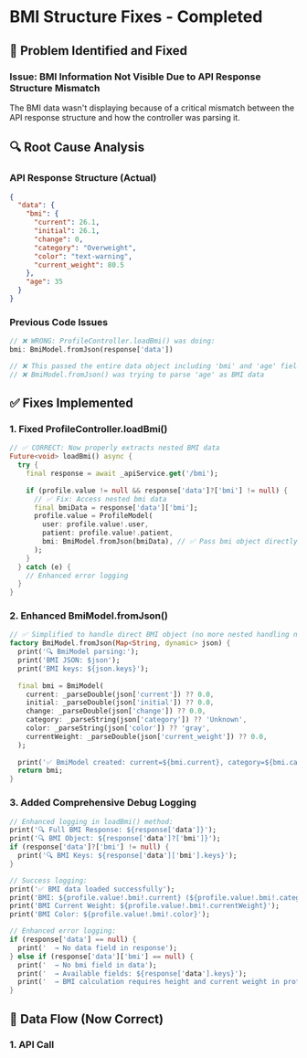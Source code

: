 # BMI Structure Fixes - Completed

## 🎯 Problem Identified and Fixed

### Issue: BMI Information Not Visible Due to API Response Structure Mismatch

The BMI data wasn't displaying because of a critical mismatch between the API response structure and how the controller was parsing it.

## 🔍 Root Cause Analysis

### API Response Structure (Actual)
```json
{
  "data": {
    "bmi": {
      "current": 26.1,
      "initial": 26.1,
      "change": 0,
      "category": "Overweight",
      "color": "text-warning",
      "current_weight": 80.5
    },
    "age": 35
  }
}
```

### Previous Code Issues
```dart
// ❌ WRONG: ProfileController.loadBmi() was doing:
bmi: BmiModel.fromJson(response['data'])

// ❌ This passed the entire data object including 'bmi' and 'age' fields
// ❌ BmiModel.fromJson() was trying to parse 'age' as BMI data
```

## ✅ Fixes Implemented

### 1. Fixed ProfileController.loadBmi()
```dart
// ✅ CORRECT: Now properly extracts nested BMI data
Future<void> loadBmi() async {
  try {
    final response = await _apiService.get('/bmi');
    
    if (profile.value != null && response['data']?['bmi'] != null) {
      // ✅ Fix: Access nested bmi data
      final bmiData = response['data']['bmi'];
      profile.value = ProfileModel(
        user: profile.value!.user,
        patient: profile.value!.patient,
        bmi: BmiModel.fromJson(bmiData), // ✅ Pass bmi object directly
      );
    }
  } catch (e) {
    // Enhanced error logging
  }
}
```

### 2. Enhanced BmiModel.fromJson()
```dart
// ✅ Simplified to handle direct BMI object (no more nested handling needed)
factory BmiModel.fromJson(Map<String, dynamic> json) {
  print('🔍 BmiModel parsing:');
  print('BMI JSON: $json');
  print('BMI keys: ${json.keys}');
  
  final bmi = BmiModel(
    current: _parseDouble(json['current']) ?? 0.0,
    initial: _parseDouble(json['initial']) ?? 0.0,
    change: _parseDouble(json['change']) ?? 0.0,
    category: _parseString(json['category']) ?? 'Unknown',
    color: _parseString(json['color']) ?? 'gray',
    currentWeight: _parseDouble(json['current_weight']) ?? 0.0,
  );
  
  print('✅ BmiModel created: current=${bmi.current}, category=${bmi.category}');
  return bmi;
}
```

### 3. Added Comprehensive Debug Logging
```dart
// Enhanced logging in loadBmi() method:
print('🔍 Full BMI Response: ${response['data']}');
print('🔍 BMI Object: ${response['data']?['bmi']}');
if (response['data']?['bmi'] != null) {
  print('🔍 BMI Keys: ${response['data']['bmi'].keys}');
}

// Success logging:
print('✅ BMI data loaded successfully');
print('BMI: ${profile.value!.bmi!.current} (${profile.value!.bmi!.category})');
print('BMI Current Weight: ${profile.value!.bmi!.currentWeight}');
print('BMI Color: ${profile.value!.bmi!.color}');

// Enhanced error logging:
if (response['data'] == null) {
  print('  → No data field in response');
} else if (response['data']['bmi'] == null) {
  print('  → No bmi field in data');
  print('  → Available fields: ${response['data'].keys}');
  print('  → BMI calculation requires height and current weight in profile');
}
```

## 🔄 Data Flow (Now Correct)

### 1. API Call
```